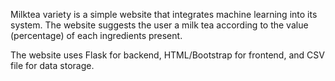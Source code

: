 Milktea variety is a simple website that integrates machine learning into its system. The website suggests the user a milk tea according to the value (percentage) of each ingredients present.

The website uses Flask for backend, HTML/Bootstrap for frontend, and CSV file for data storage.